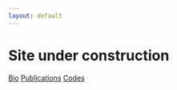```yaml
---
layout: default
---
```


# Site under construction

[Bio](./another-page.html)    [Publications](./another-page.html)     [Codes](./another-page.html)
